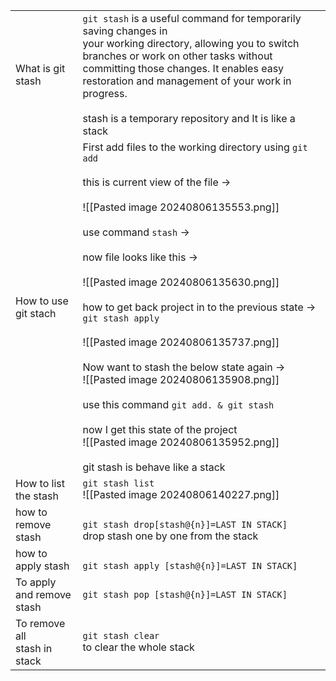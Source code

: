 
|                                  |                                                                                                                                                                                                                                                                                                                                                                                                                                                                                                                                                                                                                                                                    |
| -------------------------------- | ------------------------------------------------------------------------------------------------------------------------------------------------------------------------------------------------------------------------------------------------------------------------------------------------------------------------------------------------------------------------------------------------------------------------------------------------------------------------------------------------------------------------------------------------------------------------------------------------------------------------------------------------------------------ |
| What is git stash                | `git stash` is a useful command for temporarily saving changes in <br>your working directory, allowing you to switch branches or work on other tasks without committing those changes. It enables easy <br>restoration and management of your work in progress.<br><br>stash is a temporary repository and It is like a stack                                                                                                                                                                                                                                                                                                                                      |
| How to use git stach             | First add files to the working directory using `git add`<br><br>this is current view of the file -> <br><br>![[Pasted image 20240806135553.png]]<br><br>use command `stash` -> <br><br>now file looks like this -><br><br>![[Pasted image 20240806135630.png]]<br><br>how to get back  project in to the previous state -> <br>`git stash apply`<br><br>![[Pasted image 20240806135737.png]]<br><br>Now want to stash the below state again -> <br>![[Pasted image 20240806135908.png]]<br><br>use this command `git add. & git stash`<br><br>now I get this state of the project <br>![[Pasted image 20240806135952.png]]<br><br>git stash is behave like a stack |
| How to list the stash            | `git stash list`<br>![[Pasted image 20240806140227.png]]                                                                                                                                                                                                                                                                                                                                                                                                                                                                                                                                                                                                           |
| how to <br>remove stash          | <br>`git stash drop[stash@{n}]=LAST IN STACK]`<br>drop stash one by one from the stack                                                                                                                                                                                                                                                                                                                                                                                                                                                                                                                                                                             |
| how to apply stash               | <br>`git stash apply [stash@{n}]=LAST IN STACK]`                                                                                                                                                                                                                                                                                                                                                                                                                                                                                                                                                                                                                   |
| To apply and remove stash        | `git stash pop [stash@{n}]=LAST IN STACK]`<br>                                                                                                                                                                                                                                                                                                                                                                                                                                                                                                                                                                                                                     |
| To remove all <br>stash in stack | `git stash clear`<br>to clear the whole stack                                                                                                                                                                                                                                                                                                                                                                                                                                                                                                                                                                                                                      |

